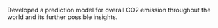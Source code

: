 Developed a prediction model for overall CO2 emission throughout the world and its further possible insights.
